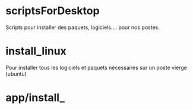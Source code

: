 # scriptsForDesktop
Scripts pour installer des paquets, logiciels.... pour nos postes.

# install_linux
Pour installer tous les logiciels et paquets nécessaires sur un poste vierge (ubuntu)

# app/install_<script>
Pour installer un logiciel/paquet

